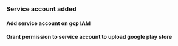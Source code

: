 ### Service account added
#### Add service account on gcp IAM
#### Grant permission to service account to upload google play store
